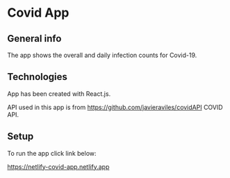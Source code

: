 # Covid App

## General info

The app shows the overall and daily infection counts for Covid-19.

## Technologies

App has been created with React.js.

API used in this app is from https://github.com/javieraviles/covidAPI COVID API.

## Setup

To run the app click link below:

https://netlify-covid-app.netlify.app